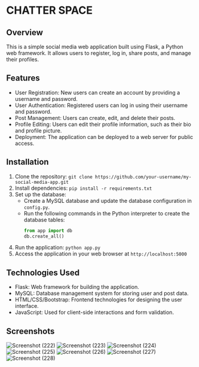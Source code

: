 
# CHATTER SPACE

## Overview
This is a simple social media web application built using Flask, a Python web framework. It allows users to register, log in, share posts,  and manage their profiles.

## Features
- User Registration: New users can create an account by providing a username and password.
- User Authentication: Registered users can log in using their username and password.
- Post Management: Users can create, edit, and delete their posts.
- Profile Editing: Users can edit their profile information, such as their bio and profile picture.
- Deployment: The application can be deployed to a web server for public access.

## Installation
1. Clone the repository: `git clone https://github.com/your-username/my-social-media-app.git`
2. Install dependencies: `pip install -r requirements.txt`
3. Set up the database: 
    - Create a MySQL database and update the database configuration in `config.py`.
    - Run the following commands in the Python interpreter to create the database tables:
      ```python
      from app import db
      db.create_all()
      ```
4. Run the application: `python app.py`
5. Access the application in your web browser at `http://localhost:5000`

## Technologies Used
- Flask: Web framework for building the application.
- MySQL: Database management system for storing user and post data.
- HTML/CSS/Bootstrap: Frontend technologies for designing the user interface.
- JavaScript: Used for client-side interactions and form validation.

## Screenshots 
![Screenshot (222)](https://github.com/Shreenithi2003/Socialmedia-app/assets/143317948/7bd3805e-7a8b-480a-9b83-6633f628f0ec)
![Screenshot (223)](https://github.com/Shreenithi2003/Socialmedia-app/assets/143317948/0cc127a0-af33-4bad-a545-9244a6077b9c)
![Screenshot (224)](https://github.com/Shreenithi2003/Socialmedia-app/assets/143317948/64d810f4-a2c8-47de-beea-18a2dc82fcbf)
![Screenshot (225)](https://github.com/Shreenithi2003/Socialmedia-app/assets/143317948/4817cf1d-9261-44a8-a397-83876d7842f7)
![Screenshot (226)](https://github.com/Shreenithi2003/Socialmedia-app/assets/143317948/a7f47e27-f4fe-4226-b878-60f0b1b64954)
![Screenshot (227)](https://github.com/Shreenithi2003/Socialmedia-app/assets/143317948/497ba551-1af5-44c1-b551-d8597f1cfdfe)
![Screenshot (228)](https://github.com/Shreenithi2003/Socialmedia-app/assets/143317948/5f9b3bef-f4e5-4e91-bca3-eca15e29c6cc)


